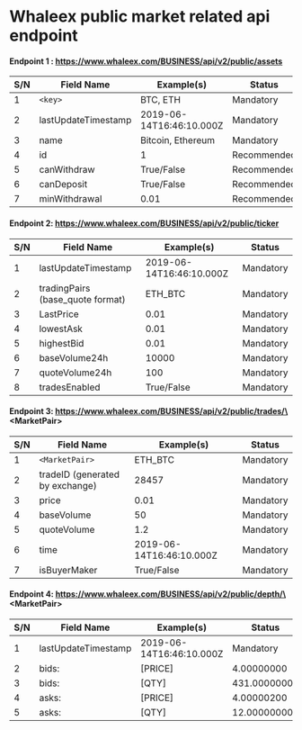 

  Whaleex public market related api endpoint
  =================

  #### Endpoint 1 : https://www.whaleex.com/BUSINESS/api/v2/public/assets

  |S/N	|Field Name	|Example(s)	|Status|
  |----|----|----|----|
  |1	  |`<key>`	    |BTC, ETH	  | Mandatory|
  |2	  |	lastUpdateTimestamp	|2019-06-14T16:46:10.000Z	|Mandatory|
  |3	  |	name	|Bitcoin, Ethereum	|Mandatory  | 
  |4	  |	id    |1	                |Recommended|
  |5	  |	canWithdraw|	True/False	|Recommended|
  |6	  |	canDeposit |	True/False	|Recommended|
  |7	  |	minWithdrawal |	0.01	    |Recommended|


  #### Endpoint 2: https://www.whaleex.com/BUSINESS/api/v2/public/ticker

  |  S/N   | Field Name  |  Example(s)   | Status  |
  |  ----  | ----  |  ----  | ----  |
  |1	|lastUpdateTimestamp	|2019-06-14T16:46:10.000Z	|Mandatory|
  |2	|tradingPairs (base_quote format)	|ETH_BTC	|Mandatory|
  |3	|LastPrice	|0.01	|Mandatory|
  |4	|lowestAsk	|0.01	|Mandatory|
  |5	|highestBid	|0.01	|Mandatory|
  |6	|baseVolume24h	|10000	|Mandatory|
  |7	|quoteVolume24h	|100	|Mandatory|
  |8	|tradesEnabled	|True/False	|Mandatory|


  #### Endpoint 3: https://www.whaleex.com/BUSINESS/api/v2/public/trades/\<MarketPair\>

  |  S/N   | Field Name  |  Example(s)   | Status  |
  |  ----  | ----  |  ----  | ----  |
  |1	|`<MarketPair>`	|ETH_BTC	|Mandatory|
  |2	|tradeID (generated by exchange)	|28457	|Mandatory|
  |3	|price	|0.01	|Mandatory|
  |4	|baseVolume 	|50	|Mandatory|
  |5	|quoteVolume 	|1.2	|Mandatory|
  |6	|time	|2019-06-14T16:46:10.000Z	|Mandatory|
  |7	|isBuyerMaker	|True/False	|Mandatory|


  #### Endpoint 4: https://www.whaleex.com/BUSINESS/api/v2/public/depth/\<MarketPair\>

  |  S/N   | Field Name  |  Example(s)   | Status  |
  |  ----  | ----  |  ----  | ----  |
  |1	|lastUpdateTimestamp	|2019-06-14T16:46:10.000Z	|Mandatory|
  |2	|bids: |[PRICE]	|4.00000000	|Mandatory|
  |3	|bids: |[QTY]	|431.00000000	|Mandatory|
  |4	|asks: |[PRICE]	|4.00000200	|Mandatory|
  |5	|asks: |[QTY]	|12.00000000	|Mandatory|

